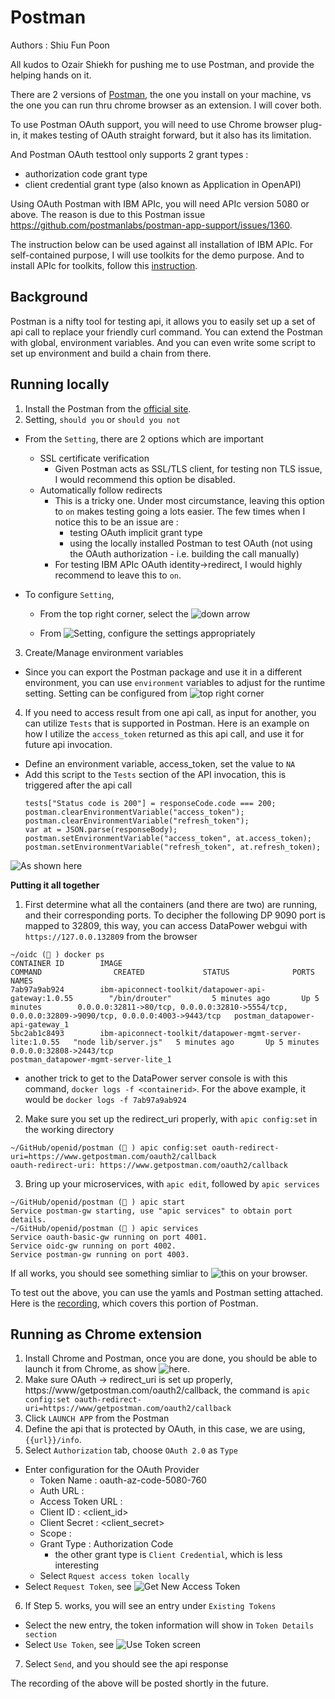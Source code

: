 # Postman #

Authors : Shiu Fun Poon

All kudos to Ozair Shiekh for pushing me to use Postman, and provide the helping hands on it.

There are 2 versions of [Postman](https://www.getpostman.com/apps), the one you install on your machine, vs the one you can run thru chrome browser as an extension.  I will cover both.

To use Postman OAuth support, you will need to use Chrome browser plug-in, it makes testing of OAuth straight forward, but it also has its limitation.

And Postman OAuth testtool only supports 2 grant types :
  - authorization code grant type
  - client credential grant type (also known as Application in OpenAPI)

Using OAuth Postman with IBM APIc, you will need APIc version 5080 or above.  The reason is due to this Postman issue https://github.com/postmanlabs/postman-app-support/issues/1360.

The instruction below can be used against all installation of IBM APIc. For self-contained purpose, I will use toolkits for the demo purpose.  And to install APIc for toolkits, follow this [instruction](https://www.ibm.com/support/knowledgecenter/SSMNED_5.0.0/com.ibm.apic.toolkit.doc/tapim_apic_test_with_dpdockergateway.html).

## Background ##

Postman is a nifty tool for testing api, it allows you to easily set up a set of api call to replace your friendly curl command.  You can extend the Postman with global, environment variables. And you can even write some script to set up environment and build a chain from there.

## Running locally ##

1. Install the Postman from the [official site](https://www.getpostman.com/apps).
2. Setting, `should you` or `should you not`
  - From the `Setting`, there are 2 options which are important
    - SSL certificate verification
      - Given Postman acts as SSL/TLS client, for testing non TLS issue, I would recommend this option be disabled.
    - Automatically follow redirects
      - This is a tricky one.  Under most circumstance, leaving this option to `on` makes testing going a lots easier.  The few times when I notice this to be an issue are :
        - testing OAuth implicit grant type
        - using the locally installed Postman to test OAuth (not using the OAuth authorization - i.e. building the call manually)
      - For testing IBM APIc OAuth identity->redirect, I would highly recommend to leave this to `on`.

  - To configure `Setting`,
    - From the top right corner, select the ![down arrow](https://github.com/shiup/apic-code-example/blob/master/postman/images/PostmanSetting-1.png)

    - From ![Setting](https://github.com/shiup/apic-code-example/blob/master/postman/images/PostmanSetting-2.png), configure the settings appropriately

3. Create/Manage environment variables
  - Since you can export the Postman package and use it in a different environment, you can use `environment` variables to adjust for the runtime setting.  Setting can be configured from ![top right corner](https://github.com/shiup/apic-code-example/blob/master/postman/images/PostmanEnvironment.png)

4. If you need to access result from one api call, as input for another, you can utilize `Tests` that is supported in Postman.  Here is an example on how I utilize the `access_token` returned as this api call, and use it for future api invocation.
  - Define an environment variable, access_token, set the value to `NA`
  - Add this script to the `Tests` section of the API invocation, this is triggered after the api call
    ```
    tests["Status code is 200"] = responseCode.code === 200;
    postman.clearEnvironmentVariable("access_token");
    postman.clearEnvironmentVariable("refresh_token");
    var at = JSON.parse(responseBody);
    postman.setEnvironmentVariable("access_token", at.access_token);
    postman.setEnvironmentVariable("refresh_token", at.refresh_token);
    ```
  ![As shown here](https://github.com/shiup/apic-code-example/blob/master/postman/images/PostmanRunTimeEnvironmentVar.png)

  **Putting it all together**
  1. First determine what all the containers (and there are two) are running, and their corresponding ports.  To decipher the following DP 9090 port is mapped to 32809, this way, you can access DataPower webgui with `https://127.0.0.132809` from the browser
```
~/oidc (💃 ) docker ps
CONTAINER ID        IMAGE                                                      COMMAND                CREATED             STATUS              PORTS                                                                                             NAMES
7ab97a9ab924        ibm-apiconnect-toolkit/datapower-api-gateway:1.0.55        "/bin/drouter"         5 minutes ago       Up 5 minutes        0.0.0.0:32811->80/tcp, 0.0.0.0:32810->5554/tcp, 0.0.0.0:32809->9090/tcp, 0.0.0.0:4003->9443/tcp   postman_datapower-api-gateway_1
5bc2ab1c8493        ibm-apiconnect-toolkit/datapower-mgmt-server-lite:1.0.55   "node lib/server.js"   5 minutes ago       Up 5 minutes        0.0.0.0:32808->2443/tcp                                                                           postman_datapower-mgmt-server-lite_1
```
  - another trick to get to the DataPower server console is with this command, `docker logs -f <containerid>`.  For the above example, it would be `docker logs -f 7ab97a9ab924`

  2. Make sure you set up the redirect_uri properly, with `apic config:set` in the working directory
  ```
  ~/GitHub/openid/postman (💃 ) apic config:set oauth-redirect-uri=https://www.getpostman.com/oauth2/callback
oauth-redirect-uri: https://www.getpostman.com/oauth2/callback
  ```
  3. Bring up your microservices, with `apic edit`, followed by `apic services`
  ```
  ~/GitHub/openid/postman (💃 ) apic start
  Service postman-gw starting, use "apic services" to obtain port details.
  ~/GitHub/openid/postman (💃 ) apic services
  Service oauth-basic-gw running on port 4001.
  Service oidc-gw running on port 4002.
  Service postman-gw running on port 4003.
  ```

  If all works, you should see something simliar to ![this](https://github.com/shiup/apic-code-example/blob/master/postman/images/APIDevImage.png) on your browser.

  To test out the above, you can use the yamls and Postman setting attached.  Here is the [recording](https://www.youtube.com/watch?v=-Ha7OST5WvQ&feature=youtu.be), which covers this portion of Postman.

## Running as Chrome extension ##

1. Install Chrome and Postman, once you are done, you should be able to launch it from Chrome, as show ![here](https://github.com/shiup/apic-code-example/blob/master/postman/images/PostmanPluginChrome.png).
2. Make sure OAuth -> redirect_uri is set up properly, https://www/getpostman.com/oauth2/callback, the command is `apic config:set oauth-redirect-uri=https://www/getpostman.com/oauth2/callback`
3. Click `LAUNCH APP` from the Postman
4. Define the api that is protected by OAuth, in this case, we are using, `{{url}}/info`.
5. Select `Authorization` tab, choose `OAuth 2.0` as `Type`
  - Enter configuration for the OAuth Provider
    - Token Name : oauth-az-code-5080-760
    - Auth URL : <oauth authoriziaton endpoint>
    - Access Token URL : <oauth token endpoint>
    - Client ID : <client_id>
    - Client Secret : <client_secret>
    - Scope : <requested scope>
    - Grant Type : Authorization Code
      - the other grant type is `Client Credential`, which is less interesting
    - Select `Rquest access token locally`
  - Select `Request Token`, see ![Get New Access Token](https://github.com/shiup/apic-code-example/blob/master/postman/images/GetNewAccessToken.png)
6. If Step 5. works, you will see an entry under `Existing Tokens`
  - Select the new entry, the token information will show in `Token Details section`
  - Select `Use Token`, see ![Use Token screen](https://github.com/shiup/apic-code-example/blob/master/postman/images/UseAccessToken.png)
7. Select `Send`, and you should see the api response

The recording of the above will be posted shortly in the future.
